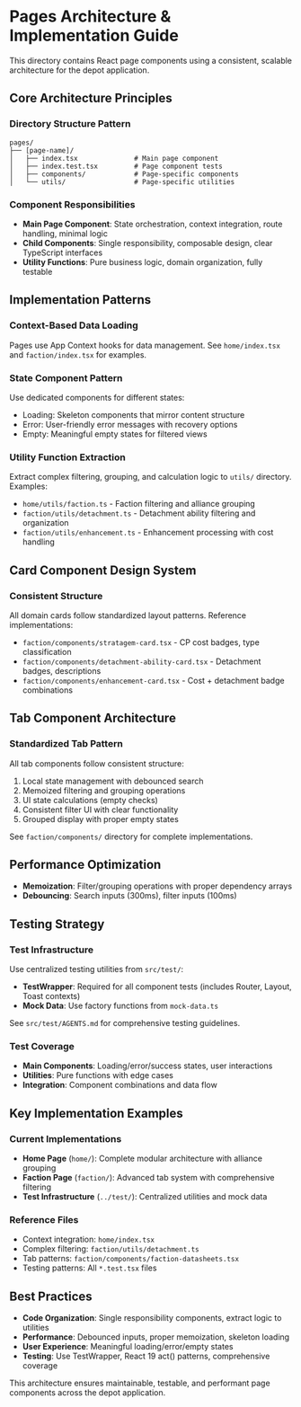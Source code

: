 # Pages Architecture & Implementation Guide

This directory contains React page components using a consistent, scalable architecture for the depot application.

## Core Architecture Principles

### Directory Structure Pattern
```
pages/
├── [page-name]/
│   ├── index.tsx              # Main page component
│   ├── index.test.tsx         # Page component tests
│   ├── components/            # Page-specific components
│   └── utils/                 # Page-specific utilities
```

### Component Responsibilities
- **Main Page Component**: State orchestration, context integration, route handling, minimal logic
- **Child Components**: Single responsibility, composable design, clear TypeScript interfaces
- **Utility Functions**: Pure business logic, domain organization, fully testable

## Implementation Patterns

### Context-Based Data Loading
Pages use App Context hooks for data management. See `home/index.tsx` and `faction/index.tsx` for examples.

### State Component Pattern
Use dedicated components for different states:
- Loading: Skeleton components that mirror content structure
- Error: User-friendly error messages with recovery options
- Empty: Meaningful empty states for filtered views

### Utility Function Extraction
Extract complex filtering, grouping, and calculation logic to `utils/` directory. Examples:
- `home/utils/faction.ts` - Faction filtering and alliance grouping
- `faction/utils/detachment.ts` - Detachment ability filtering and organization
- `faction/utils/enhancement.ts` - Enhancement processing with cost handling

## Card Component Design System

### Consistent Structure
All domain cards follow standardized layout patterns. Reference implementations:
- `faction/components/stratagem-card.tsx` - CP cost badges, type classification
- `faction/components/detachment-ability-card.tsx` - Detachment badges, descriptions
- `faction/components/enhancement-card.tsx` - Cost + detachment badge combinations

## Tab Component Architecture

### Standardized Tab Pattern
All tab components follow consistent structure:
1. Local state management with debounced search
2. Memoized filtering and grouping operations
3. UI state calculations (empty checks)
4. Consistent filter UI with clear functionality
5. Grouped display with proper empty states

See `faction/components/` directory for complete implementations.

## Performance Optimization
- **Memoization**: Filter/grouping operations with proper dependency arrays
- **Debouncing**: Search inputs (300ms), filter inputs (100ms)

## Testing Strategy

### Test Infrastructure
Use centralized testing utilities from `src/test/`:
- **TestWrapper**: Required for all component tests (includes Router, Layout, Toast contexts)
- **Mock Data**: Use factory functions from `mock-data.ts`

See `src/test/AGENTS.md` for comprehensive testing guidelines.

### Test Coverage
- **Main Components**: Loading/error/success states, user interactions
- **Utilities**: Pure functions with edge cases
- **Integration**: Component combinations and data flow

## Key Implementation Examples

### Current Implementations
- **Home Page** (`home/`): Complete modular architecture with alliance grouping
- **Faction Page** (`faction/`): Advanced tab system with comprehensive filtering
- **Test Infrastructure** (`../test/`): Centralized utilities and mock data

### Reference Files
- Context integration: `home/index.tsx`
- Complex filtering: `faction/utils/detachment.ts`
- Tab patterns: `faction/components/faction-datasheets.tsx`
- Testing patterns: All `*.test.tsx` files

## Best Practices
- **Code Organization**: Single responsibility components, extract logic to utilities
- **Performance**: Debounced inputs, proper memoization, skeleton loading
- **User Experience**: Meaningful loading/error/empty states
- **Testing**: Use TestWrapper, React 19 act() patterns, comprehensive coverage

This architecture ensures maintainable, testable, and performant page components across the depot application.